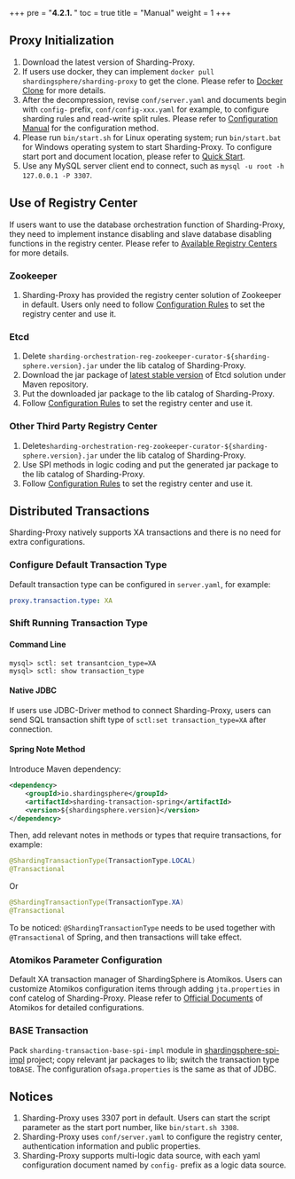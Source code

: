 +++
pre = "<b>4.2.1. </b>"
toc = true
title = "Manual"
weight = 1
+++

## Proxy Initialization

1. Download the latest version of Sharding-Proxy.
2. If users use docker, they can implement `docker pull shardingsphere/sharding-proxy` to get the clone. Please refer to [Docker Clone](/en/manual/sharding-proxy/docker/) for more details.
3. After the decompression, revise `conf/server.yaml` and documents begin with `config-` prefix, `conf/config-xxx.yaml` for example, to configure sharding rules and read-write split rules. Please refer to [Configuration Manual](/en/manual/sharding-proxy/configuration/) for the configuration method.
4. Please run `bin/start.sh` for Linux operating system; run `bin/start.bat` for Windows operating system to start Sharding-Proxy. To configure start port and document location, please refer to [Quick Start](/en/quick-start/sharding-proxy-quick-start/).
5. Use any MySQL server client end to connect, such as `mysql -u root -h 127.0.0.1 -P 3307`.

## Use of Registry Center

If users want to use the database orchestration function of Sharding-Proxy, they need to implement instance disabling and slave database disabling functions in the registry center. Please refer to [Available Registry Centers](/en/features/orchestration/supported-registry-repo/) for more details.

### Zookeeper

1. Sharding-Proxy has provided the registry center solution of Zookeeper in default. Users only need to follow [Configuration Rules](/en/manual/sharding-proxy/configuration/) to set the registry center and use it.

### Etcd

1. Delete `sharding-orchestration-reg-zookeeper-curator-${sharding-sphere.version}.jar` under the lib catalog of Sharding-Proxy.
2. Download the jar package of [latest stable version](http://central.maven.org/maven2/io/shardingsphere/sharding-orchestration-reg-etcd/) of Etcd solution under Maven repository.
3. Put the downloaded jar package to the lib catalog of Sharding-Proxy.
4. Follow [Configuration Rules](/en/manual/sharding-proxy/configuration/) to set the registry center and use it.

### Other Third Party Registry Center

1. Delete`sharding-orchestration-reg-zookeeper-curator-${sharding-sphere.version}.jar` under the lib catalog of Sharding-Proxy.
2. Use SPI methods in logic coding and put the generated jar package to the lib catalog of Sharding-Proxy.
3. Follow [Configuration Rules](/en/manual/sharding-proxy/configuration/) to set the registry center and use it.

## Distributed Transactions

Sharding-Proxy natively supports XA transactions and there is no need for extra configurations.

### Configure Default Transaction Type

Default transaction type can be configured in `server.yaml`, for example:

```yaml
proxy.transaction.type: XA
```

### Shift Running Transaction Type

#### Command Line

```shell
mysql> sctl: set transantcion_type=XA
mysql> sctl: show transaction_type
```

#### Native JDBC

If users use JDBC-Driver method to connect Sharding-Proxy, users can send SQL transaction shift type of `sctl:set transaction_type=XA` after connection.

#### Spring Note Method

Introduce Maven dependency:

```xml
<dependency>
    <groupId>io.shardingsphere</groupId>
    <artifactId>sharding-transaction-spring</artifactId>
    <version>${shardingsphere.version}</version>
</dependency>
```

Then, add relevant notes in methods or types that require transactions, for example:

```java
@ShardingTransactionType(TransactionType.LOCAL)
@Transactional
```

Or

```java
@ShardingTransactionType(TransactionType.XA)
@Transactional
```

To be noticed: `@ShardingTransactionType` needs to be used together with `@Transactional` of Spring, and then transactions will take effect.

### Atomikos Parameter Configuration

Default XA transaction manager of ShardingSphere is Atomikos. Users can customize Atomikos configuration items through adding `jta.properties` in conf catelog of Sharding-Proxy. Please refer to [Official Documents](https://www.atomikos.com/Documentation/JtaProperties) of Atomikos for detailed configurations.

### BASE Transaction

Pack `sharding-transaction-base-spi-impl` module in [shardingsphere-spi-impl](en/shardingsphere-spi-impl) project; copy relevant jar packages to lib; switch the transaction type to`BASE`. The configuration of`saga.properties` is the same as that of JDBC.

## Notices

1. Sharding-Proxy uses 3307 port in default. Users can start the script parameter as the start port number, like `bin/start.sh 3308`.
2. Sharding-Proxy uses `conf/server.yaml` to configure the registry center, authentication information and public properties.
3. Sharding-Proxy supports multi-logic data source, with each yaml configuration document named by `config-` prefix as a logic data source.